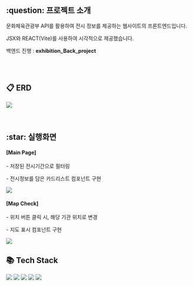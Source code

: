 <h2>:question: 프로젝트 소개</h2>
<p>문화체육관광부 API를 활용하여 전시 정보를 제공하는 웹사이트의 프론트엔드입니다.</p>
<p>JSX와 REACT(Vite)를 사용하여 시각적으로 제공했습니다.</p>
<p>백엔드 진행 : <a herf https://github.com/Yzoraa/exhibition_Back_project><b>exhibition_Back_project</b></a></p>
<br /><br />


<h2>📋 ERD</h2>
<img src="https://github.com/user-attachments/assets/354ce055-8097-4f76-bb06-10282678a256">
<br /><br /><br />


<h2>:star: 실행화면</h2>
<h4>[Main Page]</h4>
<p>- 저장된 전시기간으로 필터링</p>
<p>- 전시정보를 담은 카드리스트 컴포넌트 구현</p>
<img src="https://github.com/user-attachments/assets/5ad442b1-4763-4a0a-b974-9ba57b3419bb" />
<br />

<h4>[Map Check]</h4>
<p>- 위치 버튼 클릭 시, 해당 기관 위치로 변경</p>
<p>- 지도 표시 컴포넌트 구현</p>
<img src="https://github.com/user-attachments/assets/e14d9385-63d6-4a1f-ae3d-d303e0e49fc8" />
<br />


<h2>📚 Tech Stack</h2>
<div>
  <img src="https://img.shields.io/badge/MySQL-4479A1?style=flat&logo=MySQL&logoColor=white" />
  <img src="https://img.shields.io/badge/NestJS-E0234E?style=flat&logo=nestjs&logoColor=white" />
  <img src="https://img.shields.io/badge/TypeScript-3178C6?style=flat&logo=typescript&logoColor=white" />
  <img src="https://img.shields.io/badge/React-20232A?style=flat&logo=react&logoColor=61DAFB"/>
  <img src="https://img.shields.io/badge/CSS-1572B6?style=flat&logo=CSS3&logoColor=white" />
</div>
